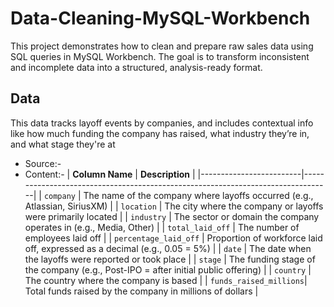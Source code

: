 # Data-Cleaning-MySQL-Workbench
This project demonstrates how to clean and prepare raw sales data using SQL queries in MySQL Workbench. 
The goal is to transform inconsistent and incomplete data into a structured, analysis-ready format.

## Data
This data tracks layoff events by companies, and includes contextual info like how much funding the company has raised, what industry they’re in, and what stage they're at
- Source:-
- Content:-
  | **Column Name**         | **Description**                                                                 |
|-------------------------|---------------------------------------------------------------------------------|
| `company`               | The name of the company where layoffs occurred (e.g., Atlassian, SiriusXM)     |
| `location`              | The city where the company or layoffs were primarily located                   |
| `industry`              | The sector or domain the company operates in (e.g., Media, Other)              |
| `total_laid_off`        | The number of employees laid off                                               |
| `percentage_laid_off`   | Proportion of workforce laid off, expressed as a decimal (e.g., 0.05 = 5%)     |
| `date`                  | The date when the layoffs were reported or took place                          |
| `stage`                 | The funding stage of the company (e.g., Post-IPO = after initial public offering) |
| `country`               | The country where the company is based                                         |
| `funds_raised_millions`| Total funds raised by the company in millions of dollars                       |

